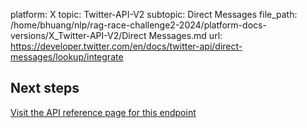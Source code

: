 platform: X
topic: Twitter-API-V2
subtopic: Direct Messages
file_path: /home/bhuang/nlp/rag-race-challenge2-2024/platform-docs-versions/X_Twitter-API-V2/Direct Messages.md
url: https://developer.twitter.com/en/docs/twitter-api/direct-messages/lookup/integrate

## Next steps

[Visit the API reference page for this endpoint](https://developer.twitter.com/en/docs/twitter-api/direct-messages/lookup/api-reference "Visit the API reference page for this endpoint")